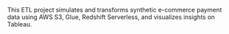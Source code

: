 This ETL project simulates and transforms synthetic e-commerce payment data using AWS S3, Glue, Redshift Serverless, and visualizes insights on Tableau.
# 
